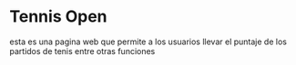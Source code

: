 # Tennis Open



esta es una pagina web que permite a los usuarios llevar el puntaje de los partidos de tenis entre otras funciones


